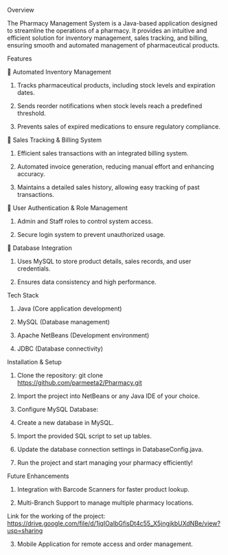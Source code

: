Overview

The Pharmacy Management System is a Java-based application designed to streamline the operations of a pharmacy. It provides an intuitive and efficient solution for inventory management, sales tracking, and billing, ensuring smooth and automated management of pharmaceutical products.

Features

🔹 Automated Inventory Management

  1. Tracks pharmaceutical products, including stock levels and expiration dates.

  2. Sends reorder notifications when stock levels reach a predefined threshold.

  3. Prevents sales of expired medications to ensure regulatory compliance.

🔹 Sales Tracking & Billing System

  1. Efficient sales transactions with an integrated billing system.

  2. Automated invoice generation, reducing manual effort and enhancing accuracy.

  3. Maintains a detailed sales history, allowing easy tracking of past transactions.

🔹 User Authentication & Role Management

  1. Admin and Staff roles to control system access.
 
  2. Secure login system to prevent unauthorized usage.

🔹 Database Integration

  1. Uses MySQL to store product details, sales records, and user credentials.

  2. Ensures data consistency and high performance.

Tech Stack

  1. Java (Core application development)

  2. MySQL (Database management)

  3. Apache NetBeans (Development environment)

  4. JDBC (Database connectivity)

Installation & Setup

  1. Clone the repository: git clone https://github.com/parmeeta2/Pharmacy.git

  2. Import the project into NetBeans or any Java IDE of your choice.

  3. Configure MySQL Database:

  4. Create a new database in MySQL.

  5. Import the provided SQL script to set up tables.

  6. Update the database connection settings in DatabaseConfig.java.

  7. Run the project and start managing your pharmacy efficiently!

Future Enhancements

  1. Integration with Barcode Scanners for faster product lookup.

  2. Multi-Branch Support to manage multiple pharmacy locations.

Link for the working of the project: https://drive.google.com/file/d/1jqIOaIbGfisDt4c55_X5jngjkbUXdNBe/view?usp=sharing

  3. Mobile Application for remote access and order management.
